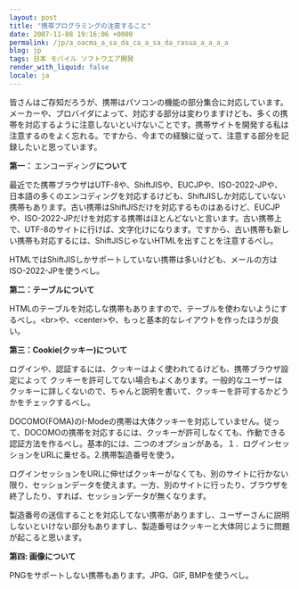 ```yaml
---
layout: post
title: "携帯プログラミングの注意すること"
date: 2007-11-08 19:16:06 +0000
permalink: /jp/a_oacma_a_sa_da_ca_a_sa_da_rasua_a_a_a_a
blog: jp
tags: 日本 モバイル ソフトウエア開発
render_with_liquid: false
locale: ja
---
```


<p>皆さんはご存知だろうが、携帯はパソコンの機能の部分集合に対応しています。メーカーや、プロバイダによって、対応する部分は変わりますけども、多くの携帯を対応するように注意しないといけないことです。携帯サイトを開発する私は注意するのをよく忘れる。ですから、今までの経験に従って、注意する部分を記録したいと思っています。</p><p><strong>第一： </strong>エンコーディング<strong>について</strong></p><p>最近でた携帯ブラウザはUTF-8や、ShiftJISや、EUCJPや、ISO-2022-JPや、日本語の多くのエンコディングを対応するけども、ShiftJISしか対応していない携帯もあります。古い携帯はShiftJISだけを対応するものはあるけど、EUCJPや、ISO-2022-JPだけを対応する携帯はほとんどないと言います。古い携帯上で、UTF-8のサイトに行けば、文字化けになります。ですから、古い携帯も新しい携帯も対応するには、ShiftJISじゃないHTMLを出すことを注意するべし。</p><p>HTMLではShiftJISしかサポートしていない携帯は多いけども、メールの方はISO-2022-JPを使うべし。</p><p><strong>第二：テーブルについて</strong> </p><p>HTMLのテーブルを対応しな携帯もありますので、テーブルを使わないようにするべし。&lt;br&gt;や、&lt;center&gt;や、もっと基本的なレイアウトを作ったほうが良い。</p><p><strong>第三：Cookie(クッキー)について</strong></p><p>ログインや、認証するには、クッキーはよく使われてるけども、携帯ブラウザ設定によって クッキーを許可してない場合もよくあります。一般的なユーザーはクッキーに詳しくないので、ちゃんと説明を書いて、クッキーを許可するかどうかをチェックするべし。</p><p>DOCOMO(FOMA)のI-Modeの携帯は大体クッキーを対応していません。従って、DOCOMOの携帯を対応するには、クッキーが許可しなくても、作動できる認証方法を作るべし。基本的には、二つのオプションがある。１．ログインセッションをURLに乗せる。2.携帯製造番号を使う。</p><p>ログインセッションをURLに伸せばクッキーがなくても、別のサイトに行かない限り、セッションデータを使えます。一方、別のサイトに行ったり、ブラウザを終了したり、すれば、セッションデータが無くなります。</p><p>製造番号の送信することを対応してない携帯がありますし、ユーザーさんに説明しないといけない部分もありますし、製造番号はクッキーと大体同じように問題が起こると思います。</p><p><strong>第四: 画像について</strong></p><p>PNGをサポートしない携帯もあります。JPG、GIF, BMPを使うべし。</p>
